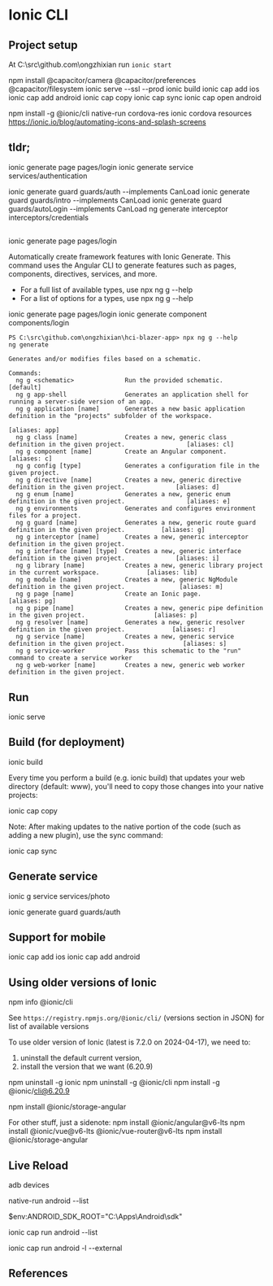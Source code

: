 # Ionic CLI

## Project setup

At C:\src\github.com\ongzhixian
run `ionic start`

npm install @capacitor/camera @capacitor/preferences @capacitor/filesystem
ionic serve --ssl --prod
ionic build
ionic cap add ios
ionic cap add android
ionic cap copy
ionic cap sync
ionic cap open android


npm install -g @ionic/cli native-run cordova-res
ionic cordova resources
https://ionic.io/blog/automating-icons-and-splash-screens


## tldr;

ionic generate page pages/login
ionic generate service services/authentication

ionic generate guard guards/auth --implements CanLoad
ionic generate guard guards/intro --implements CanLoad
ionic generate guard guards/autoLogin --implements CanLoad
ng generate interceptor interceptors/credentials

## 

ionic generate page pages/login

Automatically create framework features with Ionic Generate. 
This command uses the Angular CLI to generate features such as pages, components, directives, services, and more.

- For a full list of available types, use npx ng g --help
- For a list of options for a types, use npx ng g <type> --help


ionic generate page pages/login
ionic generate component components/login

```
PS C:\src\github.com\ongzhixian\hci-blazer-app> npx ng g --help
ng generate

Generates and/or modifies files based on a schematic.

Commands:
  ng g <schematic>              Run the provided schematic.                                                       [default]
  ng g app-shell                Generates an application shell for running a server-side version of an app.
  ng g application [name]       Generates a new basic application definition in the "projects" subfolder of the workspace. 
                                                                                                             [aliases: app]
  ng g class [name]             Creates a new, generic class definition in the given project.                 [aliases: cl]
  ng g component [name]         Create an Angular component.                                                   [aliases: c]
  ng g config [type]            Generates a configuration file in the given project.
  ng g directive [name]         Creates a new, generic directive definition in the given project.              [aliases: d]
  ng g enum [name]              Generates a new, generic enum definition in the given project.                 [aliases: e]
  ng g environments             Generates and configures environment files for a project.
  ng g guard [name]             Generates a new, generic route guard definition in the given project.          [aliases: g]
  ng g interceptor [name]       Creates a new, generic interceptor definition in the given project.
  ng g interface [name] [type]  Creates a new, generic interface definition in the given project.              [aliases: i]
  ng g library [name]           Creates a new, generic library project in the current workspace.             [aliases: lib]
  ng g module [name]            Creates a new, generic NgModule definition in the given project.               [aliases: m]
  ng g page [name]              Create an Ionic page.                                                         [aliases: pg]
  ng g pipe [name]              Creates a new, generic pipe definition in the given project.                   [aliases: p]
  ng g resolver [name]          Generates a new, generic resolver definition in the given project.             [aliases: r]
  ng g service [name]           Creates a new, generic service definition in the given project.                [aliases: s]
  ng g service-worker           Pass this schematic to the "run" command to create a service worker
  ng g web-worker [name]        Creates a new, generic web worker definition in the given project.
```


## Run

ionic serve

## Build (for deployment)

ionic build

Every time you perform a build (e.g. ionic build) that updates your web directory (default: www), you'll need to copy those changes into your native projects:


ionic cap copy

Note: After making updates to the native portion of the code (such as adding a new plugin), use the sync command:

ionic cap sync


## Generate service

ionic g service services/photo

ionic generate guard guards/auth


## Support for mobile

ionic cap add ios
ionic cap add android


## Using older versions of Ionic 

npm info @ionic/cli

See `https://registry.npmjs.org/@ionic/cli/` (versions section in JSON) for list of available versions

To use older version of Ionic (latest is 7.2.0 on 2024-04-17), we need to:
1.  uninstall the default current version, 
2.  install the version that we want (6.20.9)

npm uninstall -g ionic
npm uninstall -g @ionic/cli
npm install -g @ionic/cli@6.20.9

npm install @ionic/storage-angular


For other stuff, just a sidenote:
npm install @ionic/angular@v6-lts
npm install @ionic/vue@v6-lts @ionic/vue-router@v6-lts
npm install @ionic/storage-angular

## Live Reload

adb devices 

native-run android --list

$env:ANDROID_SDK_ROOT="C:\Apps\Android\sdk"

ionic cap run android --list

ionic cap run android -l --external

## References


